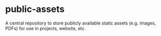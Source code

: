 public-assets
=============

A central repository to store publicly available static assets (e.g. images, PDFs) for use in projects, website, etc.

